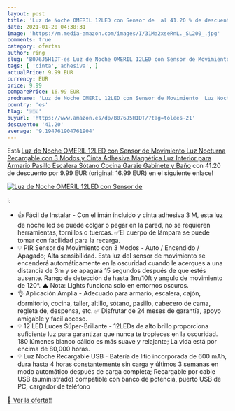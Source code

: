 ```yaml
---
layout: post
title: 'Luz de Noche OMERIL 12LED con Sensor de  al 41.20 % de descuento'
date: 2021-01-20 04:38:31
image: 'https://m.media-amazon.com/images/I/31Ma2xseRnL._SL200_.jpg'
comments: true
category: ofertas
author: ring
slug: 'B076J5H1DT-es Luz de Noche OMERIL 12LED con Sensor de Movimiento Luz...'
tags: [ 'cinta','adhesiva', ]
actualPrice: 9.99 EUR
currency: EUR
price: 9.99
comparePrice: 16.99 EUR
prodname: 'Luz de Noche OMERIL 12LED con Sensor de Movimiento  Luz Nocturna Recargable con 3 Modos y Cinta Adhesiva Magnética  Luz Interior para Armario Pasillo  Escalera  Sótano  Cocina  Garaje  Gabinete y Baño'
country: 'es'
flag: '🇪🇸'
buyurl: 'https://www.amazon.es/dp/B076J5H1DT/?tag=tolees-21'
descuento: '41.20'
average: '9.194761904761904'
---
```


Está [Luz de Noche OMERIL 12LED con Sensor de Movimiento  Luz Nocturna Recargable con 3 Modos y Cinta Adhesiva Magnética  Luz Interior para Armario Pasillo  Escalera  Sótano  Cocina  Garaje  Gabinete y Baño](https://www.amazon.es/dp/B076J5H1DT/?tag=tolees-21) con 41.20 de descuento por 9.99 EUR (original: 16.99 EUR) en el siguiente enlace!

[![Luz de Noche OMERIL 12LED con Sensor de ](https://m.media-amazon.com/images/I/31Ma2xseRnL._SL200_.jpg)](https://www.amazon.es/dp/B076J5H1DT/?tag=tolees-21)

ℹ️:

- 👍 Fácil de Instalar - Con el imán incluido y cinta adhesiva 3 M, esta luz de noche led se puede colgar o pegar en la pared, no se requieren herramientas, tornillos o tuercas. ✅El cuerpo de lámpara se puede tomar con facilidad para la recarga.
- 💡 PIR Sensor de Movimiento con 3 Modos - Auto / Encendido / Apagado; Alta sensibilidad. Esta luz del sensor de movimiento se encenderá automáticamente en la oscuridad cuando le acerques a una distancia de 3m y se apagará 15 segundos después de que estés ausente. Rango de detección de hasta 3m/10ft y angulo de movimiento de 120°. ▲ Nota: Lights funciona solo en entornos oscuros.
- 👌 Aplicación Amplia - Adecuado para armario, escalera, cajón, dormitorio, cocina, taller, altillo, sótano, pasillo, cabecero de cama, regleta de, despensa, etc. ✅ Disfrutar de 24 meses de garantía, apoyo amigable y fácil acceso.
- 💡 12 LED Luces Súper-Brillante - 12LEDs de alto brillo proporciona suficiente luz para garantizar que nunca te tropieces en la oscuridad. 180 lúmenes blanco cálido es más suave y relajante; La vida está por encima de 80,000 horas.
- 💡 Luz Noche Recargable USB - Batería de litio incorporada de 600 mAh, dura hasta 4 horas constantemente sin carga y últimos 3 semanas en modo automático después de carga completa; Recargable por cable USB (suministrado) compatible con banco de potencia, puerto USB de PC, cargador de teléfono

[🛒 Ver la oferta!!](https://www.amazon.es/dp/B076J5H1DT/?tag=tolees-21)
